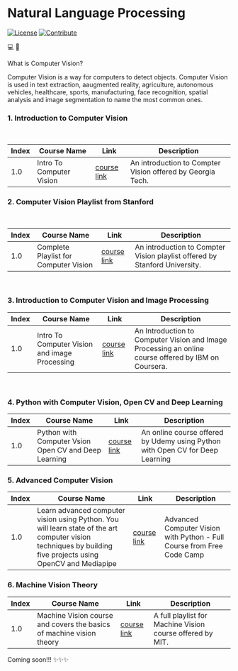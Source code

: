 # Natural Language Processing

[![License](https://img.shields.io/badge/License-CC0%201.0%20Universal-brightgreen.svg?style=flat-square)](https://github.com/66daysofdata/License)
[![Contribute](https://img.shields.io/badge/PRs-Contributions%20are%20Welcome-blue.svg?style=flat-square)](https://github.com/66daysofdata/Welcome-to-the-community)


💻 👀 

What is Computer Vision?

Computer Vision is a way for computers to detect objects.  Computer Vision is used in text extraction, aaugmented reality, agriculture, autonomous vehicles, healthcare, sports, manufacturing, face recognition, spatial analysis and image segmentation to name the most common ones. 


### 1. Introduction to Computer Vision 

<br>

| Index |  Course Name	| Link | Description |
| ----- | ------------------- | ----| ------------ |
| 1.0 | Intro To Computer Vision | [course link](https://www.udacity.com/course/introduction-to-computer-vision--ud810)| An introduction to Compter Vision offered by Georgia Tech. |

### 2.  Computer Vision Playlist from Stanford

<br>

| Index |  Course Name	| Link | Description |
| ----- | ------------------- | ----| ------------ |
| 1.0 | Complete Playlist for Computer Vision | [course link](https://www.youtube.com/watch?v=vT1JzLTH4G4&list=PLf7L7Kg8_FNxHATtLwDceyh72QQL9pvpQ)| An introduction to Compter Vision playlist offered by Stanford University. |

<br>

### 3. Introduction to Computer Vision and Image Processing

| Index |  Course Name	| Link | Description |
| ----- | ------------------- | ----| ------------ |
| 1.0 | Intro To Computer Vision and image Processing | [course link](https://www.coursera.org/learn/introduction-computer-vision-watson-opencv)| An Introduction to Computer Vision and Image Processing an online course offered by IBM on Coursera. |

<br>

### 4. Python with Computer Vision, Open CV and Deep Learning 

| Index |  Course Name	| Link | Description |
| ----- | ------------------- | ----| ------------ |
| 1.0 | Python with Computer Vsion Open CV and Deep Learning | [course link](https://www.udemy.com/course/python-for-computer-vision-with-opencv-and-deep-learning/)| An online course offered by Udemy using Python with Open CV for Deep Learning |

### 5. Advanced Computer Vision

| Index |  Course Name	| Link | Description |
| ----- | ------------------- | ----| ------------ |
| 1.0 | Learn advanced computer vision using Python.  You will learn state of the art computer vision techniques by building five projects using OpenCV and Mediapipe | [course link](https://www.youtube.com/watch?v=01sAkU_NvOY&t=216s)| Advanced Computer Vision with Python - Full Course from Free Code Camp |

### 6. Machine Vision Theory

| Index |  Course Name	| Link | Description |
| ----- | ------------------- | ----| ------------ |
| 1.0 | Machine Vision course and covers the basics of machine vision theory | [course link](https://www.youtube.com/watch?v=tY2gczObpfU&list=PLUl4u3cNGP63pfpS1gV5P9tDxxL_e4W8O)| A full playlist for Machine Vision course offered by MIT. |



Coming soon!!! ✨✨✨
